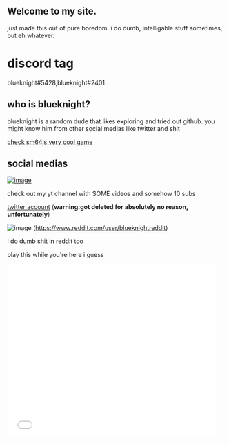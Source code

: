 ## Welcome to my site.
just made this out of pure boredom.
i do dumb, intelligable stuff sometimes, but eh whatever.

# discord tag
blueknight#5428,blueknight#2401.

## who  is blueknight?
blueknight is a random dude that likes exploring and tried out github. you might know him from other social medias like twitter and shit


[check sm64js very cool game](https://sm64js.com)

## social medias

[![image](https://user-images.githubusercontent.com/75827284/126630413-ff05ab04-b954-4116-b3ef-d7c35b133051.jpeg)
](https://www.youtube.com/channel/UCyv7ZBYeevY6OwautkawZjQ) 

check out my yt channel with SOME videos and somehow 10 subs

[twitter account](https://twitter.com/Blueknightexis1) (**warning:got deleted for absolutely no reason, unfortunately**)


![image](https://user-images.githubusercontent.com/75827284/188364136-8f40db3e-19bf-4436-9036-8dc454e621ec.png)
(https://www.reddit.com/user/blueknightreddit) 

i do dumb shit in reddit too


play this while you're here i guess

<iframe allowtransparency="true" width="485" height="402"  src="/https://turbowarp.org/736938857/embed?autostart=false"  frameborder="0" allowfullscreen></iframe>

